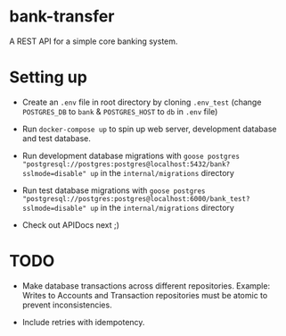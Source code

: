 # bank-transfer

A REST API for a simple core banking system.

# Setting up

- Create an `.env` file in root directory by cloning `.env_test` (change `POSTGRES_DB` to `bank` & `POSTGRES_HOST` to `db` in `.env` file)

- Run `docker-compose up` to spin up web server, development database and test database.

- Run development database migrations with `goose postgres "postgresql://postgres:postgres@localhost:5432/bank?sslmode=disable" up` in the `internal/migrations` directory
  
- Run test database migrations with `goose postgres "postgresql://postgres:postgres@localhost:6000/bank_test?sslmode=disable" up` in the `internal/migrations` directory
  
- Check out APIDocs next ;)

# TODO

- Make database transactions across different repositories. Example: Writes to Accounts and Transaction repositories must be atomic to prevent inconsistencies.

- Include retries with idempotency.
